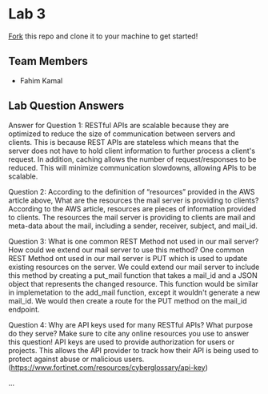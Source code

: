 # Lab 3
[Fork](https://docs.github.com/en/get-started/quickstart/fork-a-repo) this repo and clone it to your machine to get started!

## Team Members
- Fahim Kamal

## Lab Question Answers

Answer for Question 1: 
RESTful APIs are scalable because they are optimized
to reduce the size of communication between servers and clients. This is because
REST APIs are stateless which means that the server does not have to hold 
client information to further process a client's request. In addition, caching
allows the number of request/responses to be reduced. This will minimize 
communication slowdowns, allowing APIs to be scalable.

Question 2: According to the definition of “resources” provided in the AWS article above,
What are the resources the mail server is providing to clients?
According to the AWS article, resources are pieces of information provided to clients.
The resources the mail server is providing to clients are mail and meta-data about the 
mail, including a sender, receiver, subject, and mail_id. 


Question 3: What is one common REST Method not used in our mail server? How could
we extend our mail server to use this method?
One common REST Method ont used in our mail server is PUT which is used to update
existing resources on the server. We could extend our mail server to include this
method by creating a put_mail function that takes a mail_id and a JSON object that
represents the changed resource. This function would be similar in implemetation
to the add_mail function, except it wouldn't generate a new mail_id. We would then
create a route for the PUT method on the mail_id endpoint.

Question 4: Why are API keys used for many RESTful APIs? What purpose do they
serve? Make sure to cite any online resources you use to answer this question!
API keys are used to provide authorization for users or projects. This allows
the API provider to track how their API is being used to protect against abuse
or malicious users. (https://www.fortinet.com/resources/cyberglossary/api-key)

...
